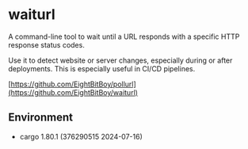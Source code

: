 # waiturl
A command-line tool to wait until a URL responds with a specific HTTP response status codes.

Use it to detect website or server changes, especially during or after deployments. This is especially useful in CI/CD pipelines.

[https://github.com/EightBitBoy/pollurl](https://github.com/EightBitBoy/waiturl)


## Environment
* cargo 1.80.1 (376290515 2024-07-16)
